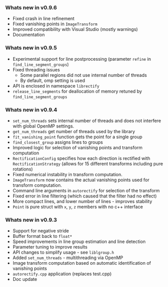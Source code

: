 ### Whats new in **v0.9.6**
* Fixed crash in line refinement
* Fixed vanishing points in `ImageTransform`
* Improved compatibility with Visual Studio (mostly warnings)
* Documentation

### Whats new in **v0.9.5**
* Experimental support for line postprocessing (parameter `refine` in `find_line_segment_groups`)
* Fixed threading issues
  * Some parallel regions did not use internal number of threads
  * By default, omp setting is used
* API is enclosed in namespace `librectify`
* `release_line_segments` for deallocation of memory retuned by `find_line_segment_groups`

### Whats new in **v0.9.4**
* `set_num_threads` sets internal number of threads and does not interfere with global OpenMP settings.
* `get_num_threads` get number of threads used by the library
* `fit_vanishing_point` function gets the point for a single group
* `find_closest_group` assigns lines to groups
* Improved logic for selection of vanishing points and transform computation
* `RectificationConfig` specifies how each direction is rectified with `RectificationStrategy` (allows for 15 different transforms including pure rotations)
* Fixed numerical instability in transform computation.
* `ImageTransform` now contains the actual vanishing points used for transform computation.
* Command line arguments in `autorectify` for selection of the transform
* Fixed error in line filtering (which caused that the filter had no effect)
* More compact lines, and lower number of lines - improves stability
* `Point` is pure struct with `x`, `y`, `z` members with no c++ interface

### Whats new in **v0.9.3**
* Support for negative stride
* Buffer format back to `float*`
* Speed improvements in line group estimation and line detection
* Parameter tuning to improve results
* API changes to simplify usage - see `liblgroup.h`
* Added `set_num_threads` - multithreading via OpenMP
* Image transform computation based on automatic identification of vanishing points
* `autorectify.cpp` application (replaces test.cpp)
* Doc update